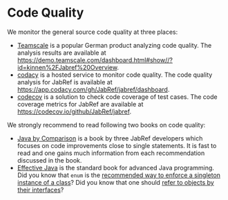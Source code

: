 # Code Quality

We monitor the general source code quality at three places:

* [Teamscale](https://www.cqse.eu/de/produkte/teamscale/landing/) is a popular German product analyzing code quality. The analysis results are available at <https://demo.teamscale.com/dashboard.html#show//?id=kinnen%2FJabref%20Overview>.
* [codacy](https://www.codacy.com/) is a hosted service to monitor code quality. The code quality analysis for JabRef is available at <https://app.codacy.com/gh/JabRef/jabref/dashboard>.
* [codecov](https://codecov.io/) is a solution to check code coverage of test cases. The code coverage metrics for JabRef are available at <https://codecov.io/github/JabRef/jabref>.

We strongly recommend to read following two books on code quality:

* [Java by Comparison](java.by-comparison.com/) is a book by three JabRef developers which focuses on code improvements close to single statements. It is fast to read and one gains much information from each recommendation discussed in the book.
* [Effective Java](https://www.oreilly.com/library/view/effective-java-3rd/9780134686097/) is the standard book for advanced Java programming. Did you know that `enum` is the [recommended way to enforce a singleton instance of a class](https://learning.oreilly.com/library/view/effective-java-3rd/9780134686097/ch2.xhtml#lev3)? Did you know that one should [refer to objects by their interfaces](https://learning.oreilly.com/library/view/effective-java-3rd/9780134686097/ch9.xhtml#lev64)?
